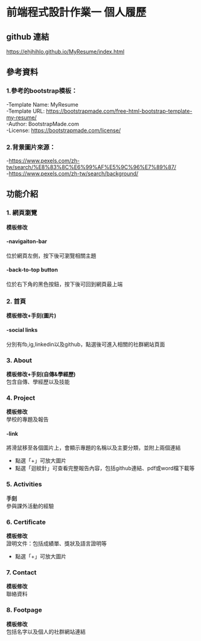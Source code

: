 # 前端程式設計作業一 個人履歷
## github 連結
https://ehjhihlo.github.io/MyResume/index.html

## 參考資料
### 1.參考的bootstrap模板：
-Template Name: MyResume  
-Template URL: https://bootstrapmade.com/free-html-bootstrap-template-my-resume/  
-Author: BootstrapMade.com  
-License: https://bootstrapmade.com/license/

### 2.背景圖片來源：
-https://www.pexels.com/zh-tw/search/%E8%83%8C%E6%99%AF%E5%9C%96%E7%89%87/  
-https://www.pexels.com/zh-tw/search/background/

## 功能介紹
### 1. 網頁瀏覽
**模板修改**  
#### -navigaiton-bar
位於網頁左側，按下後可瀏覽相關主題
#### -back-to-top button
位於右下角的黑色按鈕，按下後可回到網頁最上端
### 2. 首頁
**模板修改+手刻(圖片)**  
#### -social links
分別有fb,ig,linkedin以及github，點選後可進入相關的社群網站頁面
### 3. About
**模板修改+手刻(自傳&學經歷)**  
包含自傳、學經歷以及技能
### 4. Project
**模板修改**  
學校的專題及報告
#### -link
將滑鼠移至各個圖片上，會顯示專題的名稱以及主要分類，並附上兩個連結
- 點選「+」可放大圖片
- 點選「迴紋針」可查看完整報告內容，包括github連結、pdf或word檔下載等
### 5. Activities
**手刻**  
參與課外活動的經驗
### 6. Certificate
**模板修改**  
證明文件：包括成績單、獎狀及語言證明等
- 點選「+」可放大圖片
### 7. Contact
**模板修改**  
聯絡資料
### 8. Footpage
**模板修改**  
包括名字以及個人的社群網站連結

